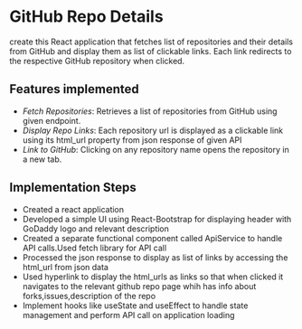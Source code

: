 # GitHub Repo Details

create this React application that fetches list of repositories and their details  from GitHub and display them as 
list of clickable links. Each link redirects to the respective GitHub repository when clicked.

## Features implemented

- *Fetch Repositories*: Retrieves a list of repositories from GitHub using given endpoint.
- *Display Repo Links*: Each repository url is displayed as a clickable link using its html_url property from json response of given API
- *Link to GitHub*: Clicking on any repository name opens the repository in a new tab.

## Implementation Steps

- Created a react application
- Developed a simple UI using React-Bootstrap for displaying header with GoDaddy logo and relevant description
- Created a separate functional component called ApiService to handle API calls.Used fetch library for API call
- Processed the json response to display as list of links by accessing the html_url from json data
- Used hyperlink to display the html_urls as links so that when clicked it navigates to the relevant github repo page whih has info       about forks,issues,description of the repo
- Implement hooks like useState and useEffect to handle state management and perform API call on application loading

